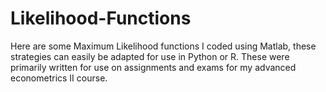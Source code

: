 # Likelihood-Functions
Here are some Maximum Likelihood functions I coded using Matlab, these strategies can easily be adapted for use in Python or R.
These were primarily written for use on assignments and exams for my advanced econometrics II course. 
